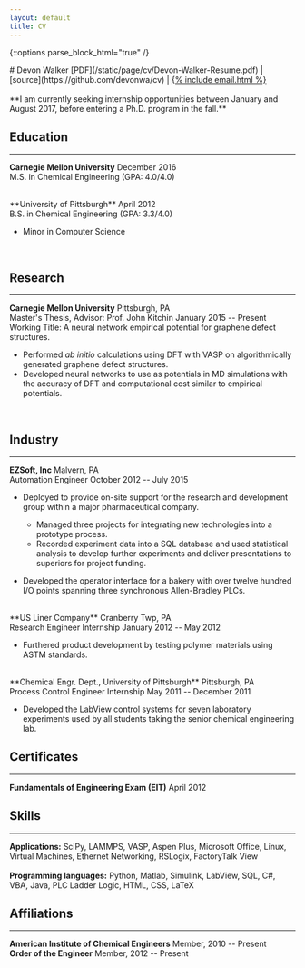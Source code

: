 ```yaml
---
layout: default
title: CV
---
```


{::options parse_block_html="true" /}
<div class="cv">

<div class="text-center">
# Devon Walker
[PDF](/static/page/cv/Devon-Walker-Resume.pdf)
&#124;
[source](https://github.com/devonwa/cv)
&#124;
<a href="mailto:{% include email.html %}">{% include email.html %}</a>
<br />
<br />
**I am currently seeking internship opportunities between January and August 2017, before entering a Ph.D. program in the fall.**
</div>

## Education
<hr>

**Carnegie Mellon University** <span class="pull-right">December 2016</span><br />
M.S. in Chemical Engineering (GPA: 4.0/4.0)<br />

<br />
**University of Pittsburgh** <span class="pull-right">April 2012</span><br />
B.S. in Chemical Engineering (GPA: 3.3/4.0)<br />

* Minor in Computer Science
<br />

## Research
<hr>

**Carnegie Mellon University** <span class="pull-right">Pittsburgh, PA</span><br />
Master's Thesis, Advisor: Prof. John Kitchin <span class="pull-right">January 2015 -- Present</span><br />
Working Title: A neural network empirical potential for graphene defect structures.

* Performed *ab initio* calculations using DFT with VASP on algorithmically generated graphene defect structures.
* Developed neural networks to use as potentials in MD simulations with the accuracy of DFT and computational cost similar to empirical potentials.
<br />

## Industry
<hr>

**EZSoft, Inc** <span class="pull-right">Malvern, PA</span><br />
Automation Engineer <span class="pull-right">October 2012 -- July 2015</span><br />

* Deployed to provide on-site support for the research and development group within a major pharmaceutical company.

  * Managed three projects for integrating new technologies into a prototype process.
  * Recorded experiment data into a SQL database and used statistical analysis to develop further experiments and deliver presentations to superiors for project funding.

* Developed the operator interface for a bakery with over twelve hundred I/O points spanning three synchronous Allen-Bradley PLCs.

<br />
**US Liner Company** <span class="pull-right">Cranberry Twp, PA</span><br />
Research Engineer Internship <span class="pull-right">January 2012 -- May 2012</span><br />

* Furthered product development by testing polymer materials using ASTM standards.

<br />
**Chemical Engr. Dept., University of Pittsburgh** <span class="pull-right">Pittsburgh, PA</span><br />
Process Control Engineer Internship <span class="pull-right">May 2011 -- December 2011</span><br />

* Developed the LabView control systems for seven laboratory experiments used by all students taking the senior chemical engineering lab.


## Certificates
<hr>

**Fundamentals of Engineering Exam (EIT)** <span class="pull-right">April 2012</span>

## Skills
<hr>

**Applications:** SciPy, LAMMPS, VASP, Aspen Plus, Microsoft Office, Linux, Virtual Machines, Ethernet Networking, RSLogix, FactoryTalk View
<br />
<br />
**Programming languages:** Python, Matlab, Simulink, LabView, SQL, C\#, VBA, Java, PLC Ladder Logic, HTML, CSS, LaTeX
<br />

## Affiliations
<hr>

**American Institute of Chemical Engineers** <span class="pull-right">Member, 2010 -- Present</span>
<br />
**Order of the Engineer** <span class="pull-right">Member, 2012 -- Present</span>
<br />
</div>
